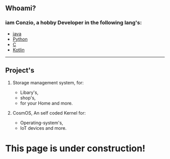 ## Whoami?

### iam Conzio, a hobby Developer in the following lang's:
- [java](https://en.wikipedia.org/wiki/Java_(programming_language))
- [Python](https://en.wikipedia.org/wiki/Python_(programming_language))
- [C](https://en.wikipedia.org/wiki/The_C_Programming_Language)
- [Kotlin](https://en.wikipedia.org/wiki/Kotlin_(programming_language))

---

## Project's

1. Storage management system, for:
    - Libary's, 
    - shop's,
    - for your Home and more.
 
 
2. CosmOS, An self coded Kernel for:
    - Operating-system's,
    - IoT devices and more.

# This page is under construction!
